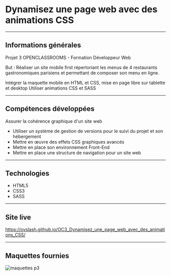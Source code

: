 <h1>Dynamisez une page web avec des animations CSS</h1>

------------------

<h2>Informations générales</h2> 

Projet 3 OPENCLASSROOMS - Formation Développeur Web

But : Réaliser un site mobile first répertoriant les menus de 4 restaurants gastronomiques parisiens et permettant de composer son menu en ligne.

Intégrer la maquette mobile en HTML et CSS, mise en page libre sur tablette et desktop
Utiliser animations CSS et SASS


------------------

<h2>Compétences développées</h2>

Assurer la cohérence graphique d'un site web
- Utiliser un système de gestion de versions pour le suivi du projet et son hébergement
- Mettre en œuvre des effets CSS graphiques avancés
- Mettre en place son environnement Front-End
- Mettre en place une structure de navigation pour un site web

------------------

<h2>Technologies</h2>

- HTML5
- CSS3
- SASS

------------------

<h2>Site live</h2>

https://ovslash.github.io/OC3_Dynamisez_une_page_web_avec_des_animations_CSS/

------------------

<h2>Maquettes fournies</h2>

![maquettes p3](https://user-images.githubusercontent.com/81557814/173060638-daacb15e-85b2-45c7-a074-bc67856fdc8b.png)
